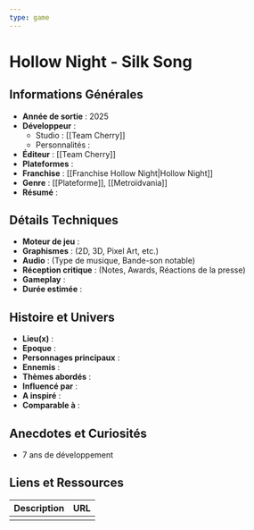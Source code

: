 ```yaml
---
type: game
---
```


# Hollow Night - Silk Song

## Informations Générales

- **Année de sortie** : 2025
- **Développeur** : 
	- Studio : [[Team Cherry]]
	- Personnalités : 
- **Éditeur** : [[Team Cherry]]
- **Plateformes** : 
- **Franchise** : [[Franchise Hollow Night|Hollow Night]]
- **Genre** : [[Plateforme]], [[Metroïdvania]]
- **Résumé** : 

## Détails Techniques
- **Moteur de jeu** : 
- **Graphismes** : (2D, 3D, Pixel Art, etc.)
- **Audio** : (Type de musique, Bande-son notable)
- **Réception critique** : (Notes, Awards, Réactions de la presse)
- **Gameplay** :
- **Durée estimée** : 

## Histoire et Univers
- **Lieu(x)** : 
- **Epoque** : 
- **Personnages principaux** : 
- **Ennemis** :
- **Thèmes abordés** : 
- **Influencé par** :
- **A inspiré** : 
- **Comparable à** :
## Anecdotes et Curiosités
- 7 ans de développement
## Liens et Ressources

| Description | URL |
| ----------- | --- |
|             |     |
